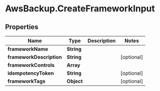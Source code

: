 # AwsBackup.CreateFrameworkInput

## Properties

Name | Type | Description | Notes
------------ | ------------- | ------------- | -------------
**frameworkName** | **String** |  | 
**frameworkDescription** | **String** |  | [optional] 
**frameworkControls** | **Array** |  | 
**idempotencyToken** | **String** |  | [optional] 
**frameworkTags** | **Object** |  | [optional] 


